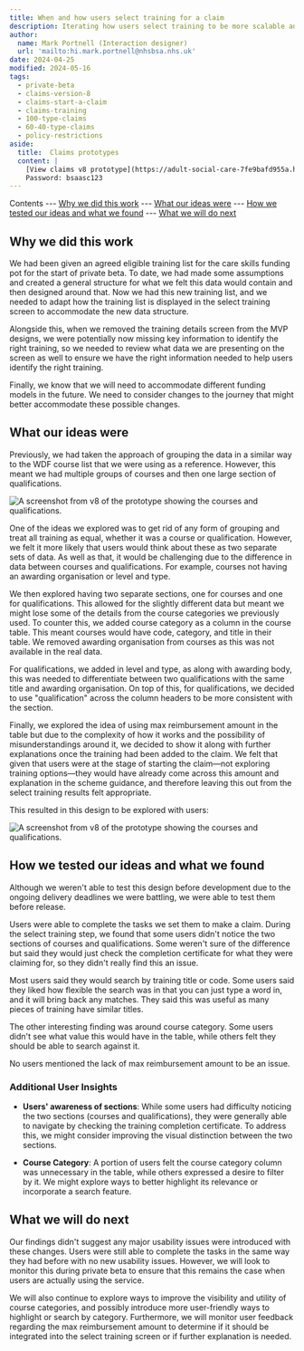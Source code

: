 ```yaml
---
title: When and how users select training for a claim
description: Iterating how users select training to be more scalable and extensible to future requirements and accommodate the new published training list.
author:
  name: Mark Portnell (Interaction designer)
  url: 'mailto:hi.mark.portnell@nhsbsa.nhs.uk'
date: 2024-04-25
modified: 2024-05-16
tags:
  - private-beta
  - claims-version-8
  - claims-start-a-claim
  - claims-training
  - 100-type-claims
  - 60-40-type-claims
  - policy-restrictions
aside:
  title:  Claims prototypes
  content: |
    [View claims v8 prototype](https://adult-social-care-7fe9bafd955a.herokuapp.com/claims/v8/) 
    Password: bsaasc123
---
```


Contents
--- [Why we did this work](#why-we-did-this-work)
--- [What our ideas were](#what-our-ideas-were)
--- [How we tested our ideas and what we found](#how-we-tested-our-ideas-and-what-we-found)
--- [What we will do next](#what-we-will-do-next)

## Why we did this work

We had been given an agreed eligible training list for the care skills funding pot for the start of private beta. To date, we had made some assumptions and created a general structure for what we felt this data would contain and then designed around that. Now we had this new training list, and we needed to adapt how the training list is displayed in the select training screen to accommodate the new data structure.

Alongside this, when we removed the training details screen from the MVP designs, we were potentially now missing key information to identify the right training, so we needed to review what data we are presenting on the screen as well to ensure we have the right information needed to help users identify the right training.

Finally, we know that we will need to accommodate different funding models in the future. We need to consider changes to the journey that might better accommodate these possible changes.

## What our ideas were

Previously, we had taken the approach of grouping the data in a similar way to the WDF course list that we were using as a reference. However, this meant we had multiple groups of courses and then one large section of qualifications. 

![A screenshot from v8 of the prototype showing the courses and qualifications.](old-course-list.png "v7 Course and qualifications results")

One of the ideas we explored was to get rid of any form of grouping and treat all training as equal, whether it was a course or qualification. However, we felt it more likely that users would think about these as two separate sets of data. As well as that, it would be challenging due to the difference in data between courses and qualifications. For example, courses not having an awarding organisation or level and type. 

We then explored having two separate sections, one for courses and one for qualifications. This allowed for the slightly different data but meant we might lose some of the details from the course categories we previously used. To counter this, we added course category as a column in the course table. This meant courses would have code, category, and title in their table. We removed awarding organisation from courses as this was not available in the real data. 

For qualifications, we added in level and type, as along with awarding body, this was needed to differentiate between two qualifications with the same title and awarding organisation. On top of this, for qualifications, we decided to use "qualification" across the column headers to be more consistent with the section. 

Finally, we explored the idea of using max reimbursement amount in the table but due to the complexity of how it works and the possibility of misunderstandings around it, we decided to show it along with further explanations once the training had been added to the claim. We felt that given that users were at the stage of starting the claim—not exploring training options—they would have already come across this amount and explanation in the scheme guidance, and therefore leaving this out from the select training results felt appropriate.

This resulted in this design to be explored with users:

![A screenshot from v8 of the prototype showing the courses and qualifications.](new-course-list.png "v8 Course and qualifications results")

## How we tested our ideas and what we found

Although we weren't able to test this design before development due to the ongoing delivery deadlines we were battling, we were able to test them before release.

Users were able to complete the tasks we set them to make a claim. During the select training step, we found that some users didn't notice the two sections of courses and qualifications. Some weren't sure of the difference but said they would just check the completion certificate for what they were claiming for, so they didn't really find this an issue.

Most users said they would search by training title or code. Some users said they liked how flexible the search was in that you can just type a word in, and it will bring back any matches. They said this was useful as many pieces of training have similar titles.

The other interesting finding was around course category. Some users didn't see what value this would have in the table, while others felt they should be able to search against it. 

No users mentioned the lack of max reimbursement amount to be an issue.

### Additional User Insights

- **Users' awareness of sections**: While some users had difficulty noticing the two sections (courses and qualifications), they were generally able to navigate by checking the training completion certificate. To address this, we might consider improving the visual distinction between the two sections.
  
- **Course Category**: A portion of users felt the course category column was unnecessary in the table, while others expressed a desire to filter by it. We might explore ways to better highlight its relevance or incorporate a search feature.

## What we will do next

Our findings didn't suggest any major usability issues were introduced with these changes. Users were still able to complete the tasks in the same way they had before with no new usability issues. However, we will look to monitor this during private beta to ensure that this remains the case when users are actually using the service. 

We will also continue to explore ways to improve the visibility and utility of course categories, and possibly introduce more user-friendly ways to highlight or search by category. Furthermore, we will monitor user feedback regarding the max reimbursement amount to determine if it should be integrated into the select training screen or if further explanation is needed.
